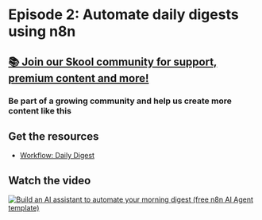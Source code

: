 # Episode 2: Automate daily digests using n8n

## [📚 Join our Skool community for support, premium content and more!](https://www.skool.com/ai-agents-az/about?gw2)

### Be part of a growing community and help us create more content like this

## Get the resources

- [Workflow: Daily Digest](daily_digest.json)

## Watch the video

[![Build an AI assistant to automate your morning digest (free n8n AI Agent template)](https://img.youtube.com/vi/WlOUMoaf_aE/0.jpg)](https://www.youtube.com/watch?v=WlOUMoaf_aE)
